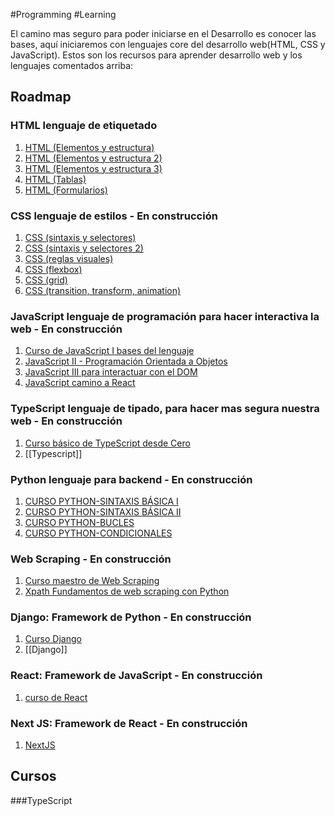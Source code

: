#Programming #Learning 


El camino mas seguro para poder iniciarse en el Desarrollo es conocer las bases, aquí  iniciaremos con lenguajes core del desarrollo web(HTML, CSS y JavaScript). Estos son los recursos para aprender desarrollo web y los lenguajes comentados arriba:

## Roadmap
### HTML lenguaje de etiquetado

1. [HTML (Elementos y estructura)](https://docs.google.com/presentation/d/1xeMDpH1pS6esXUg8jIXRWKO5ydq5HzsNcaOSnUCf210/edit?usp=sharing)
2. [HTML (Elementos y estructura 2)](https://docs.google.com/presentation/d/1zOvJi2eWTObptSlw8b1-pRh6BU3N1JoLKacpqmG553o/edit?usp=sharing)
3. [HTML (Elementos y estructura 3)](https://docs.google.com/presentation/d/16VZBKM_0sOCuLLvT6fMl1DSAllvomD0SzQ4tbR_LsUg/edit?usp=sharing)
4. [HTML (Tablas)](https://docs.google.com/presentation/d/1suEO2gGZn5oQy4NUbYl3NgDOdTiDmxEBI2Zv3zqgh-A/edit?usp=sharing)
5. [HTML (Formularios)](https://docs.google.com/presentation/d/1yLMvv-17Z0rrf-zTrzzwRFDpVX1ve4QlkSRGcH5vZHk/edit?usp=sharing)

### CSS lenguaje de estilos - En construcción
1. [CSS (sintaxis y selectores)](https://docs.google.com/presentation/d/1PO8L7tp-okNBk08rby6-tav_2Y_K77OiaAjnvXCQ2Eg/edit?usp=sharing)
2. [CSS (sintaxis y selectores 2)](https://docs.google.com/presentation/d/1d4IrRBy770DNARkZvspwwGxaxMQR6QapjcLxG4dbpDY/edit?usp=sharing)
3. [CSS (reglas visuales)](https://docs.google.com/presentation/d/1wOYkpaeCz4QwQFvHwXOvRIFsHe2papYqpOmbMBlaJRQ/edit?usp=sharing)
4. [CSS (flexbox)](https://docs.google.com/presentation/d/1l0YGcLDsG19E4RjUgn4IrGYDunLrnuka3jnyz3xdpo0/edit?usp=sharing)
5. [CSS (grid)](https://docs.google.com/presentation/d/1EP7CkTtNAPbO0umHJdp-B55UFMBDtSM8KK_12xjF99Q/edit?usp=sharing)
6. [CSS (transition, transform, animation)](https://docs.google.com/presentation/d/1GEqffFTAW6YO1unH22-YquW3TMoKNiY6rrIsJZAmS2w/edit?usp=sharing)

### JavaScript lenguaje de programación para hacer interactiva la web - En construcción

1. [Curso de JavaScript I bases del lenguaje](https://docs.google.com/presentation/d/1LEYvR1NrBk-Nb2o9SeUuav7O58xrpPtFjmwoBQU0uz0/edit?usp=sharing)
2. [JavaScript II - Programación Orientada a Objetos](https://docs.google.com/presentation/d/11cfX96vYBHHAyWttaic6uKDZt8VVMHi8hHZxu3zKg08/edit?usp=sharing)
3. [JavaScript III para interactuar con el DOM](https://docs.google.com/presentation/d/19pUjc5004jiMzWljmhLgFonK9L58thZyb6gnzxNM4wg/edit?usp=sharing)
4. [JavaScript camino a React](https://docs.google.com/presentation/d/1bxTdEJU93Rc910xn36u453Tfq6E2FGW5oTEL0-6YOEw/edit?usp=sharing)

### TypeScript lenguaje de tipado, para hacer mas segura nuestra web - En construcción

1. [Curso básico de TypeScript desde Cero](https://docs.google.com/presentation/d/1m5HRJzak6AX4W1Oj0oPIvibWq0RQNFHHKCsUuHxSmlo/edit?usp=sharing)
2. [[Typescript]]

### Python lenguaje para backend - En construcción

1. [CURSO PYTHON-SINTAXIS BÁSICA I](https://docs.google.com/presentation/d/1g8zKvZrKkCMv2BqFouRLugQmjQ9VKEP7cvpxbLln9kY/edit?usp=sharing)
2. [CURSO PYTHON-SINTAXIS BÁSICA II](https://docs.google.com/presentation/d/1vZ8DpbKcMym4JF1__I7O-44do6SKsliLJtVl74dxgpI/edit?usp=sharing)
3. [CURSO PYTHON-BUCLES](https://docs.google.com/presentation/d/1AbpO91gM_s47uF7NgLeALrKWYDbU5C1R8QA-dPMmmOs/edit?usp=sharing)
4. [CURSO PYTHON-CONDICIONALES ](https://docs.google.com/presentation/d/1nt38PWEpRiDoyTbwF7sDCGDjktTTGu_kOcDnEBPZrcI/edit?usp=sharing)

### Web Scraping - En construcción

1. [Curso maestro de Web Scraping](https://docs.google.com/presentation/d/1ZdQrtjZjWbZu24ajdtidC7k68RqVzhXA8AJmmkdQAy0/edit?usp=sharing)
2. [Xpath Fundamentos de web scraping con Python ](https://docs.google.com/presentation/d/1tvfTkLulY4RWtH7uMna8Fxms7n9XnlUAhQCG4lq1aYY/edit?usp=sharing)

### Django: Framework de Python - En construcción

1. [Curso Django](https://docs.google.com/presentation/d/1IiM5ZmVoCC6euBcOknkAf7cocj33NzN0hmhDEswZjVg/edit?usp=sharing)
2. [[Django]]

### React: Framework de JavaScript - En construcción

1. [curso de  React](https://docs.google.com/presentation/d/1jWgflCOP30bEMe9okx5Dqovh6aSjFTzUJZw3wlQp2y4/edit?usp=sharing)

### Next JS: Framework de React - En construcción

1. [NextJS](https://docs.google.com/presentation/d/1El7AfjNUx3bSixEWcxGl0GqETfeEYPS7XhRsQ6AuQEA/edit?usp=sharing)

## Cursos

###TypeScript